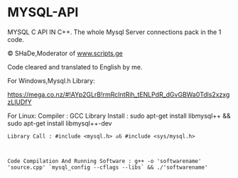 # MYSQL-API
MYSQL C API IN C++. The whole Mysql Server connections pack in the 1 code.



© SHaDe,Moderator of www.scripts.ge



Code cleared and translated to English by me.



For Windows,Mysql.h Library:


https://mega.co.nz/#!AYp2GLrB!rmRcIntRih_tENLPdR_dGvGBWa0Tdls2xzxgzLlUDfY


For Linux:
Compiler : GCC
    Library Install : sudo apt-get install libmysql++ && sudo apt-get install libmysql++-dev
    
    
    
    Library Call : #include <mysql.h> ან #include <sys/mysql.h>
    
    
    
    Code Compilation And Running Software : g++ -o 'softwarename' 'source.cpp' `mysql_config --cflags --libs` && ./'softwarename'
  
